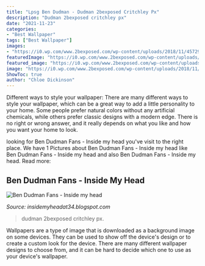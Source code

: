 ```yaml
---
title: "Lpsg Ben Dudman - Dudman 2bexposed Critchley Px"
description: "Dudman 2bexposed critchley px"
date: "2021-11-23"
categories:
- "Best Wallpaper"
tags: ["Best Wallpaper"]
images:
- "https://i0.wp.com/www.2bexposed.com/wp-content/uploads/2018/11/45729859_950780388451387_2310387445390114816_n-2.jpg?resize=525%2C683&amp;ssl=1"
featuredImage: "https://i0.wp.com/www.2bexposed.com/wp-content/uploads/2018/11/45729859_950780388451387_2310387445390114816_n-2.jpg?resize=525%2C683&amp;ssl=1"
featured_image: "https://i0.wp.com/www.2bexposed.com/wp-content/uploads/2018/11/45729859_950780388451387_2310387445390114816_n-2.jpg?resize=525%2C683&amp;ssl=1"
image: "https://i0.wp.com/www.2bexposed.com/wp-content/uploads/2018/11/45729859_950780388451387_2310387445390114816_n-2.jpg?resize=525%2C683&amp;ssl=1"
ShowToc: true
author: "Chloe Dickinson"
---
```



Different ways to style your wallpaper:
There are many different ways to style your wallpaper, which can be a great way to add a little personality to your home. Some people prefer natural colors without any artificial chemicals, while others prefer classic designs with a modern edge. There is no right or wrong answer, and it really depends on what you like and how you want your home to look.

	

		
looking for Ben Dudman Fans - Inside my head you've visit to the right place. We have 1 Pictures about Ben Dudman Fans - Inside my head like Ben Dudman Fans - Inside my head and also Ben Dudman Fans - Inside my head. Read more:
		
    
## Ben Dudman Fans - Inside My Head

<img loading=lazy src="https://i0.wp.com/www.2bexposed.com/wp-content/uploads/2018/11/45729859_950780388451387_2310387445390114816_n-2.jpg?resize=525%2C683&amp;ssl=1" onerror="this.onerror=null;this.src='https://tse1.mm.bing.net/th?id=OIP.lzjIUdmynIjedqlYUy5DDQHaJo&amp;pid=15.1';" alt="Ben Dudman Fans - Inside my head">

_Source: insidemyheadat34.blogspot.com_

>dudman 2bexposed critchley px. 

	

Wallpapers are a type of image that is downloaded as a background image on some devices. They can be used to show off the device's design or to create a custom look for the device. There are many different wallpaper designs to choose from, and it can be hard to decide which one to use as your device's wallpaper.

